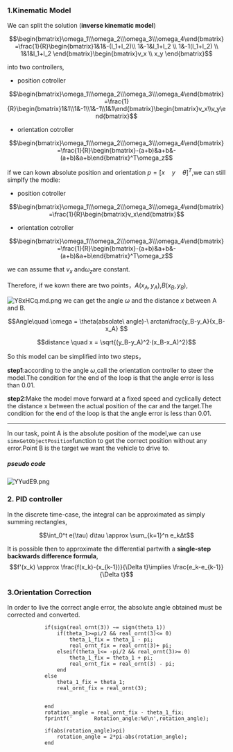 ### 1.Kinematic Model
We can split the solution (**inverse kinematic model**)

$$\begin{bmatrix}\omega_1\\\omega_2\\\omega_3\\\omega_4\end{bmatrix}=\frac{1}{R}\begin{bmatrix}1&1&-(l_1+l_2)\\ 1&-1&l_1+l_2 \\ 1&-1(l_1+l_2) \\ 1&1&l_1+l_2 \end{bmatrix}\begin{bmatrix}v_x \\ x_y \end{bmatrix}$$

into two controllers,

- position cotroller

$$\begin{bmatrix}\omega_1\\\omega_2\\\omega_3\\\omega_4\end{bmatrix}=\frac{1}{R}\begin{bmatrix}1&1\\1&-1\\1&-1\\1&1\end{bmatrix}\begin{bmatrix}v_x\\v_y\end{bmatrix}$$

- orientation cotroller

$$\begin{bmatrix}\omega_1\\\omega_2\\\omega_3\\\omega_4\end{bmatrix}=\frac{1}{R}\begin{bmatrix}-(a+b)&a+b&-(a+b)&a+b\end{bmatrix}^T\omega_z$$

if we can kown absolute position and orientation $p=[x \quad y\quad \theta]^T$,we can still simplfy the modle:
- position cotroller

$$\begin{bmatrix}\omega_1\\\omega_2\\\omega_3\\\omega_4\end{bmatrix}=\frac{1}{R}\begin{bmatrix}v_x\end{bmatrix}$$

- orientation cotroller

$$\begin{bmatrix}\omega_1\\\omega_2\\\omega_3\\\omega_4\end{bmatrix}=\frac{1}{R}\begin{bmatrix}-(a+b)&a+b&-(a+b)&a+b\end{bmatrix}^T\omega_z$$

we can assume that $v_x$ and$\omega_z$are constant. 

Therefore, if we kown there are two points，$A(x_A, y_A)$,$B(x_B, y_B)$,

![Y8xHCq.md.png](https://imgconvert.csdnimg.cn/aHR0cHM6Ly9zMS5heDF4LmNvbS8yMDIwLzA1LzExL1k4eEhDcS5tZC5wbmc?x-oss-process=image/format,png)
we can get the angle $\omega$ and the distance $x$ between A and B.

$$Angle\quad \omega = \theta(absolate\ angle)-\ arctan\frac{y_B-y_A}{x_B-x_A} $$

$$distance \quad x = \sqrt{(y_B-y_A)^2·(x_B-x_A)^2}$$

So this model can be simplified into two steps，

**step1**:according to the angle $\omega$,call the orientation controller to steer the model.The condition for the end of the loop is that the angle error is less than 0.01.

**step2**:Make the model move forward at a fixed speed and cyclically detect the distance x between the actual position of the car and the target.The condition for the end of the loop is that the angle error is less than 0.01.

---
In our task, point A is the absolute position of the model,we can use `simxGetObjectPosition`function to get the correct position without any error.Point B is the target we want the vehicle to drive to.

##### pseudo code

![YYudE9.png](https://imgconvert.csdnimg.cn/aHR0cHM6Ly9zMS5heDF4LmNvbS8yMDIwLzA1LzExL1lZdWRFOS5wbmc?x-oss-process=image/format,png)
### 2. PID controller

In the discrete time-case, the integral can be approximated as simply summing rectangles,

$$\int_0^t e(\tau) d\tau \approx \sum_{k=1}^n e_kΔt$$

It is possible then to approximate the differential partwith a **single-step backwards difference formula**,
$$f'(x_k) \approx \frac{f(x_k)-(x_{k-1})}{\Delta t}\implies \frac{e_k-e_{k-1}}{\Delta t}$$

### 3.Orientation Correction
In order to live the correct angle error, the absolute angle obtained must be corrected and converted.
```
            if(sign(real_ornt(3)) ~= sign(theta_1))
                if(theta_1>=pi/2 && real_ornt(3)<= 0)
                    theta_1_fix = theta_1 - pi;
                    real_ornt_fix = real_ornt(3)+ pi;
                elseif(theta_1<= -pi/2 && real_ornt(3)>= 0)
                    theta_1_fix = theta_1 + pi;
                    real_ornt_fix = real_ornt(3) - pi;
                end
            else
                theta_1_fix = theta_1;
                real_ornt_fix = real_ornt(3);

                
            end
            rotation_angle = real_ornt_fix - theta_1_fix;
            fprintf('       Rotation_angle:%d\n',rotation_angle);
            
            if(abs(rotation_angle)>pi)
                rotation_angle = 2*pi-abs(rotation_angle);
            end
```
